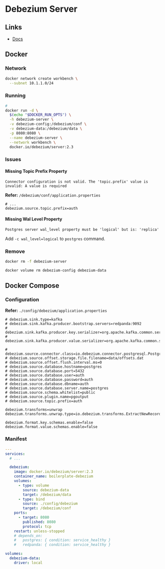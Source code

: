# Debezium Server

## Links

- [Docs](https://debezium.io/documentation/reference/stable/operations/debezium-server.html)

## Docker

### Network

```sh
docker network create workbench \
  --subnet 10.1.1.0/24
```

### Running

```sh
#
docker run -d \
  $(echo "$DOCKER_RUN_OPTS") \
  -h debezium-server \
  -v debezium-config:/debezium/conf \
  -v debezium-data:/debezium/data \
  -p 8080:8080 \
  --name debezium-server \
  --network workbench \
  docker.io/debezium/server:2.3
```

### Issues

#### Missing Topic Prefix Property

```log
Connector configuration is not valid. The 'topic.prefix' value is invalid: A value is required
```

**Refer:** `/debezium/conf/application.properties`

```properties
# ...
debezium.source.topic.prefix=auth
```

#### Missing Wal Level Property

```log
Postgres server wal_level property must be 'logical' but is: 'replica'
```

Add `-c wal_level=logical` to `postgres` command.

### Remove

```sh
docker rm -f debezium-server

docker volume rm debezium-config debezium-data
```

## Docker Compose

### Configuration

**Refer:** `./config/debezium/application.properties`

```properties
# debezium.sink.type=kafka
# debezium.sink.kafka.producer.bootstrap.servers=redpanda:9092
# debezium.sink.kafka.producer.key.serializer=org.apache.kafka.common.serialization.StringSerializer
# debezium.sink.kafka.producer.value.serializer=org.apache.kafka.common.serialization.StringSerializer

# debezium.source.connector.class=io.debezium.connector.postgresql.PostgresConnector
# debezium.source.offset.storage.file.filename=data/offsets.dat
# debezium.source.offset.flush.interval.ms=0
# debezium.source.database.hostname=postgres
# debezium.source.database.port=5432
# debezium.source.database.user=auth
# debezium.source.database.password=auth
# debezium.source.database.dbname=auth
# debezium.source.database.server.name=postgres
# debezium.source.schema.whitelist=public
# debezium.source.plugin.name=pgoutput
# debezium.source.topic.prefix=auth

debezium.transforms=unwrap
debezium.transforms.unwrap.type=io.debezium.transforms.ExtractNewRecordState

debezium.format.key.schemas.enable=false
debezium.format.value.schemas.enable=false
```

### Manifest

```yml
---
services:
  # ...

  debezium:
    image: docker.io/debezium/server:2.3
    container_name: boilerplate-debezium
    volumes:
      - type: volume
        source: debezium-data
        target: /debezium/data
      - type: bind
        source: ./config/debezium
        target: /debezium/conf
    ports:
      - target: 8080
        published: 8080
        protocol: tcp
    restart: unless-stopped
    # depends_on:
    #   postgres: { condition: service_healthy }
    #   redpanda: { condition: service_healthy }

volumes:
  debezium-data:
    driver: local
```
